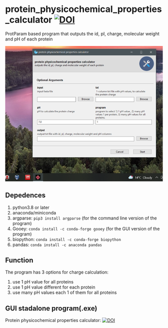 # protein_physicochemical_properties_calculator [![DOI](https://zenodo.org/badge/DOI/10.5281/zenodo.5884254.svg)](https://doi.org/10.5281/zenodo.5884254)
ProtParam based program that outputs the id, pI, charge, molecular weight and pH of each protein

![](img/program_gui.png)
## **Depedences** 
1. python3.8 or later
2. anaconda/miniconda
3. argparse: `pip3 install argparse` (for the command line version of the program)
4. Gooey: `conda install -c conda-forge gooey` (for the GUI version of the program)
5. biopython: `conda install -c conda-forge biopython`
6. pandas: `conda install -c anaconda pandas`

## **Function**
The program has 3 options for charge calculation:
1. use 1 pH value for all proteins
2. use 1 pH value different for each protein
3. use many pH values each 1 of them for all proteins

## **GUI stadalone program(.exe)**
Protein physicochemical properties calculator: [![DOI](https://zenodo.org/badge/DOI/10.5281/zenodo.5884213.svg)](https://doi.org/10.5281/zenodo.5884213)
